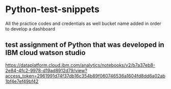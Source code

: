 # Python-test-snippets
All the practice codes and credentials as well bucket name added in order to develop a dashboard

## test assignment of Python that was developed in IBM cloud watson studio
https://dataplatform.cloud.ibm.com/analytics/notebooks/v2/b7a37eb8-2e84-4fc2-9978-d19ad8912d79/view?access_token=2961991d74f37db16c354b89f060746536a1604fd8dd6a02ab1bf4e7ef49bf42
